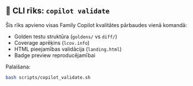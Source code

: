 ## 🧪 CLI rīks: `copilot validate`

Šis rīks apvieno visas Family Copilot kvalitātes pārbaudes vienā komandā:

- Golden testu struktūra (`goldens/` vs `diff/`)
- Coverage aprēķins (`lcov.info`)
- HTML pieejamības validācija (`landing.html`)
- Badge preview reproducējamībai

Palaišana:
```bash
bash scripts/copilot_validate.sh

